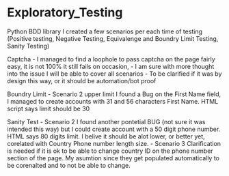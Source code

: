 # Exploratory_Testing
Python BDD library 
I created a few scenarios per each time of testing (Positive testing, Negative Testing, Equivalenge and Boundry Limit Testing, Sanity Testing)

Captcha - I managed to find a loophole to pass captcha on the page fairly easy, it is not 100% it still fails on occasion, 
        - I am sure with more thought into the issue I will be able to cover all scenarios
        - To be clarified if it was by design this way, or it should be automation/bot proof
        
Boundry Limit - Scenario 2 upper limit I found a Bug on the First Name field, I managed to create accounts with 31 and 56 characters First Name. 
                HTML script says limit should be 30
                
Sanity Test - Scenario 2 I found another pontetial BUG (not sure it was intended this way) but I could create account with a 50 digit phone number. 
                 HTML says 80 digits limit. I belive it should be alot lower, or better yet, corelated with Country Phone number length size.
            - Scenario 3 Clarification is needed if it is ok to be able to change country ID on the phone number section of the page.
                 My asumtion since they get populated automatically to be corenalted and  to not be able to change.
